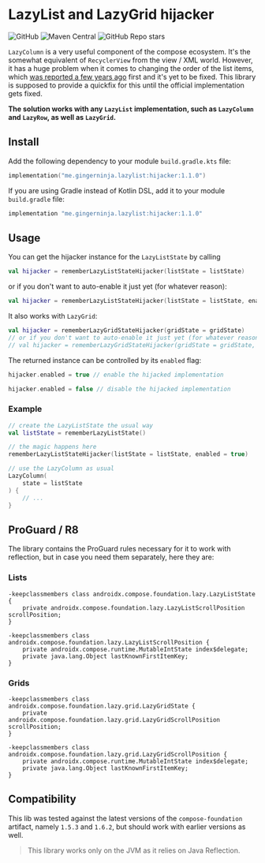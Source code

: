 # LazyList and LazyGrid hijacker

![GitHub](https://img.shields.io/github/license/gregkorossy/lazylist-state-hijack)
![Maven Central](https://img.shields.io/maven-central/v/me.gingerninja.lazylist/hijacker)
![GitHub Repo stars](https://img.shields.io/github/stars/gregkorossy/lazylist-state-hijack)

`LazyColumn` is a very useful component of the compose ecosystem. It's the somewhat equivalent of `RecyclerView` from the view / XML  world. However, it has a huge problem when it comes to changing the order of the list items, which [was reported a few years ago](https://issuetracker.google.com/issues/209652366) first and it's yet to be fixed. This library is supposed to provide a quickfix for this until the official implementation gets fixed.

**The solution works with any `LazyList` implementation, such as `LazyColumn` and `LazyRow`, as well as `LazyGrid`.**

## Install

Add the following dependency to your module `build.gradle.kts` file:

```kotlin 
implementation("me.gingerninja.lazylist:hijacker:1.1.0")
```

If you are using Gradle instead of Kotlin DSL, add it to your module `build.gradle` file:
```gradle 
implementation "me.gingerninja.lazylist:hijacker:1.1.0"
```

## Usage

You can get the hijacker instance for the `LazyListState` by calling
```kotlin
val hijacker = rememberLazyListStateHijacker(listState = listState)
```

or if you don't want to auto-enable it just yet (for whatever reason):
```kotlin
val hijacker = rememberLazyListStateHijacker(listState = listState, enabled = false)
```

It also works with `LazyGrid`:
```kotlin
val hijacker = rememberLazyGridStateHijacker(gridState = gridState)
// or if you don't want to auto-enable it just yet (for whatever reason):
// val hijacker = rememberLazyGridStateHijacker(gridState = gridState, enabled = false)
```

The returned instance can be controlled by its `enabled` flag:

```kotlin
hijacker.enabled = true // enable the hijacked implementation

hijacker.enabled = false // disable the hijacked implementation
```

### Example

```kotlin
// create the LazyListState the usual way
val listState = rememberLazyListState()

// the magic happens here
rememberLazyListStateHijacker(listState = listState, enabled = true)

// use the LazyColumn as usual
LazyColumn(
    state = listState
) {
    // ...
}
```

## ProGuard / R8

The library contains the ProGuard rules necessary for it to work with reflection, but in case you need them separately, here they are:

### Lists
```
-keepclassmembers class androidx.compose.foundation.lazy.LazyListState {
    private androidx.compose.foundation.lazy.LazyListScrollPosition scrollPosition;
}

-keepclassmembers class androidx.compose.foundation.lazy.LazyListScrollPosition {
    private androidx.compose.runtime.MutableIntState index$delegate;
    private java.lang.Object lastKnownFirstItemKey;
}
```

### Grids
```
-keepclassmembers class androidx.compose.foundation.lazy.grid.LazyGridState {
    private androidx.compose.foundation.lazy.grid.LazyGridScrollPosition scrollPosition;
}

-keepclassmembers class androidx.compose.foundation.lazy.grid.LazyGridScrollPosition {
    private androidx.compose.runtime.MutableIntState index$delegate;
    private java.lang.Object lastKnownFirstItemKey;
}
```

## Compatibility

This lib was tested against the latest versions of the `compose-foundation` artifact, namely `1.5.3` and `1.6.2`, but should work with earlier versions as well.

> This library works only on the JVM as it relies on Java Reflection.